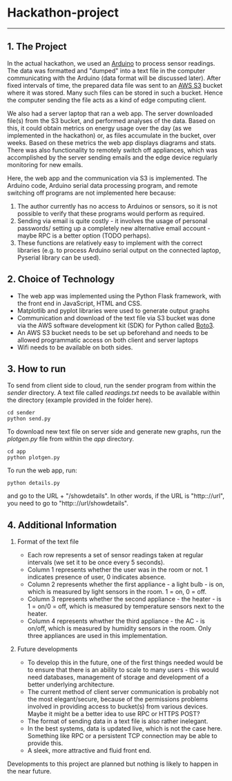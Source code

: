 # Hackathon-project
----

**1. The Project**
--
In the actual hackathon, we used an [Arduino](https://www.arduino.cc/) to process sensor readings. The data was formatted and "dumped" into a text file in the computer communicating with the Arduino (data format will be discussed later). After fixed intervals of time, the prepared data file was sent to an [AWS S3](https://aws.amazon.com/s3/) bucket where it was stored. Many such files can be stored in such a bucket. Hence the computer sending the file acts as a kind of edge computing client.

We also had a server laptop that ran a web app. The server downloaded file(s) from the S3 bucket, and performed analyses of the data. Based on this, it could obtain metrics on energy usage over the day (as we implemented in the hackathon) or, as files accumulate in the bucket, over weeks. Based on these metrics the web app displays diagrams and stats. There was also functionality to remotely switch off appliances, which was accomplished by the server sending emails and the edge device regularly monitoring for new emails.

Here, the web app and the communication via S3 is implemented. The Arduino code, Arduino serial data processing program, and remote switching off programs are not implemented here because:
  1. The author currently has no access to Arduinos or sensors, so it is not possible to verify that these programs would perform as required.
  2. Sending via email is quite costly - it involves the usage of personal passwords/ setting up a completely new alternative email account - maybe RPC is a better option (TODO perhaps).
  3. These functions are relatively easy to implement with the correct libraries (e.g. to process Arduino serial output on the connected laptop, Pyserial library can be used).
  
  
**2. Choice of Technology**
--
  - The web app was implemented using the Python Flask framework, with the front end in JavaScript, HTML and CSS.
  - Matplotlib and pyplot libraries were used to generate output graphs
  - Communication and download of the text file via S3 bucket was done via the AWS software development kit (SDK) for Python called [Boto3](https://github.com/boto/boto3).
  - An AWS S3 bucket needs to be set up beforehand and needs to be allowed programmatic access on both client and server laptops 
  - Wifi needs to be available on both sides.
  
  
**3. How to run**
--
  To send from client side to cloud, run the sender program from within the *sender* directory. A text file called *readings.txt* needs to be available within the directory (example provided in the folder here).
  ```
  cd sender
  python send.py
  ```
  
  To download new text file on server side and generate new graphs, run the *plotgen.py* file from within the *app* directory.
  ```
  cd app
  python plotgen.py
  ```
  
  To run the web app, run:
  ```
  python details.py
  ```
  and go to the URL + "/showdetails". In other words, if the URL is "http:://url", you need to go to "http:://url/showdetails".
  
  
  **4. Additional Information**
  --
   1. Format of the text file
      - Each row represents a set of sensor readings taken at regular intervals (we set it to be once every 5 seconds).
      - Column 1 represents whether the user was in the room or not. 1 indicates presence of user, 0 indicates absence.
      - Column 2 represents whether the first appliance - a light bulb - is on, which is measured by light sensors in the room. 1 = on, 0 = off.
      - Column 3 represents whether the second appliance - the heater - is 1 = on/0 = off, which is measured by temperature sensors next to the heater.
      - Column 4 represents whwther the third appliance - the AC - is on/off, which is measured by humidity sensors in the room.
     Only three appliances are used in this implementation.
     
   2. Future developments
      - To develop this in the future, one of the first things needed would be to ensure that there is an ability to scale to many users - this would need databases,                     management of storage and development of a better underlying architecture.
      - The current method of client server communication is probably not the most elegant/secure, because of the permissions problems involved in providing access to bucket(s)         from various devices. Maybe it might be a better idea to use RPC or HTTPS POST?
      - The format of sending data in a text file is also rather inelegant.
      - In the best systems, data is updated live, which is not the case here. Something like RPC or a persistent TCP connection may be able to provide this.
      - A sleek, more attractive and fluid front end.
      
   Developments to this project are planned but nothing is likely to happen in the near future.
    
  
